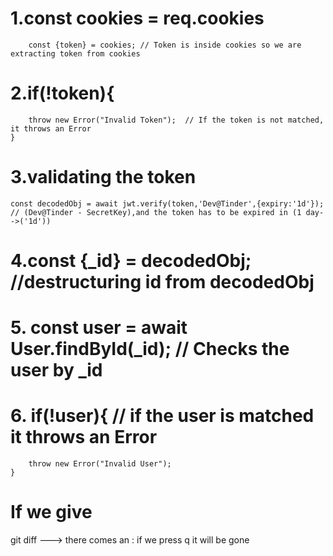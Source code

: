 
   # 1.const cookies = req.cookies
        const {token} = cookies; // Token is inside cookies so we are extracting token from cookies
   # 2.if(!token){
        throw new Error("Invalid Token");  // If the token is not matched, it throws an Error
    }
   # 3.validating the token  
    const decodedObj = await jwt.verify(token,'Dev@Tinder',{expiry:'1d'}); 
    // (Dev@Tinder - SecretKey),and the token has to be expired in (1 day-->('1d'))

   # 4.const {_id} = decodedObj;      //destructuring id from decodedObj 

   # 5. const user = await User.findById(_id);  // Checks the user by _id

   # 6. if(!user){             // if the user is matched it throws an Error
        throw new Error("Invalid User");
    }
   
# If we give
   git diff ---> there comes an : if we press q it will be gone
   
